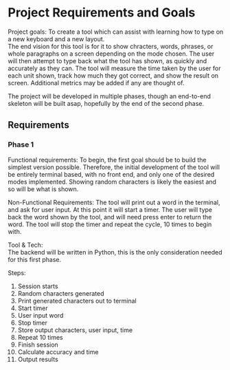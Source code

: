 # Project Requirements and Goals

Project goals: To create a tool which can assist with learning how to type on a new keyboard and a new layout.  
The end vision for this tool is for it to show chracters, words, phrases, or whole paragraphs on a screen depending on the mode chosen. The user will then attempt to type back what the tool has shown, as quickly and accurately as they can. The tool will measure the time taken by the user for each unit shown, track how much they got correct, and show the result on screen. Additional metrics may be added if any are thought of.   

The project will be developed in multiple phases, though an end-to-end skeleton will be built asap, hopefully by the end of the second phase.

## Requirements
### Phase 1
Functional requirements: To begin, the first goal should be to build the simplest version possible. Therefore, the initial development of the tool will be entirely terminal based, with no front end, and only one of the desired modes implemented. Showing random characters is likely the easiest and so will be what is shown.  

Non-Functional Requirements: The tool will print out a word in the terminal, and ask for user input. At this point it will start a timer. The user will type back the word shown by the tool, and will need press enter to return the word. The tool will stop the timer and repeat the cycle, 10 times to begin with.

Tool & Tech:  
The backend will be written in Python, this is the only consideration needed for this first phase.

Steps:
1. Session starts
2. Random characters generated
3. Print generated characters out to terminal
4. Start timer
5. User input word
6. Stop timer
7. Store output characters, user input, time
8. Repeat 10 times
9. Finish session
10. Calculate accuracy and time
11. Output results